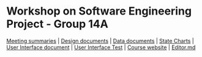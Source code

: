 

# Workshop on Software Engineering Project - Group 14A

[Meeting summaries](https://docs.google.com/document/d/1M502Vx5TxuQTj16r9w04SnjAGN6pvzvBHm3LmCXldtg/edit?usp=sharing "Meeting summaries") | [Design documents](https://docs.google.com/document/d/11Ss6_judht9GdxOtThkqoeHSnHHVwOaFPSBxoLhgcpI/edit?usp=sharing "Design documents") | 
[Data documents](https://docs.google.com/document/d/1UVsgC47uSvbf2bAviE3i_3NVTepYDGI39rVhpnGLN8g/edit?usp=sharing "Data Load documents") |
[State Charts](https://docs.google.com/document/d/16faDfjXgsPIPIJHhf8jH1SCpbIS6tBqh7ewf-GgDuVk/edit?usp=sharing "State Charts Documents") |
[User Interface document](https://docs.google.com/document/d/1iw3vOiDLRmHssTqJdnMa_2ZjcQp9Ef7qEqcdDuV7z80/edit?usp=sharing "User Interface document") |
[User Interface Test](https://docs.google.com/document/d/1BKjranamQMY_gDYHm-g1218WmsDIcbYzmFYiWq5PJFI/edit?usp=sharing "user tests document") |
[Course website](https://www.cs.bgu.ac.il/~wsep202/Main "Course website") | [Editor.md](https://pandao.github.io/editor.md/en.html "Editor.md")


